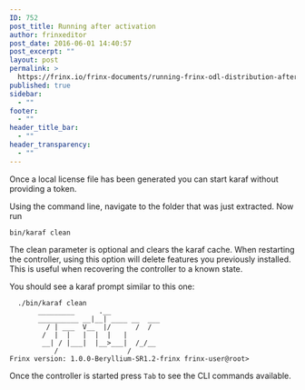 ```yaml
---
ID: 752
post_title: Running after activation
author: frinxeditor
post_date: 2016-06-01 14:40:57
post_excerpt: ""
layout: post
permalink: >
  https://frinx.io/frinx-documents/running-frinx-odl-distribution-after-activation.html
published: true
sidebar:
  - ""
footer:
  - ""
header_title_bar:
  - ""
header_transparency:
  - ""
---
```

Once a local license file has been generated you can start karaf without providing a token.

Using the command line, navigate to the folder that was just extracted. Now run

    bin/karaf clean
    

The clean parameter is optional and clears the karaf cache. When restarting the controller, using this option will delete features you previously installed. This is useful when recovering the controller to a known state.

You should see a karaf prompt similar to this one:

      ./bin/karaf clean
           _________      .__                  
           __________ __|__| ____ __  ___    
             / | ___  V__  |/      /  /    
            /  |  |   |  |  |   |          
            __| / |___|  |__>___|  /_/__   
               /                 /           
    Frinx version: 1.0.0-Beryllium-SR1.2-frinx frinx-user@root>
    

Once the controller is started press `Tab` to see the CLI commands available.